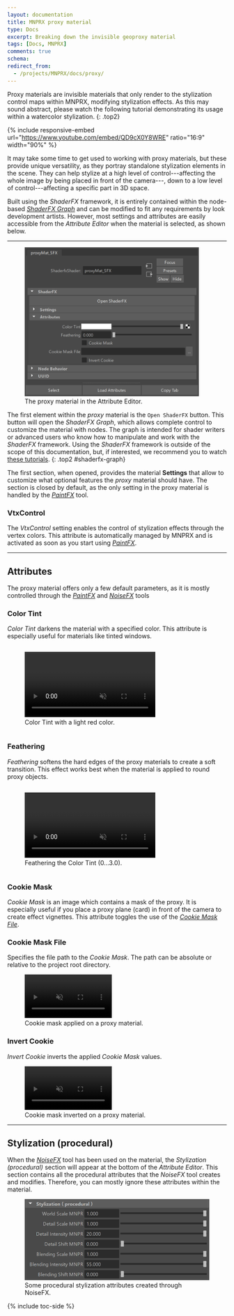 ```yaml
---
layout: documentation
title: MNPRX proxy material
type: Docs
excerpt: Breaking down the invisible geoproxy material
tags: [Docs, MNPRX]
comments: true
schema:
redirect_from:
  - /projects/MNPRX/docs/proxy/
---
```


Proxy materials are invisible materials that only render to the stylization control maps within MNPRX, modifying stylization effects. As this may sound abstract, please watch the following tutorial demonstrating its usage within a watercolor stylization.
{: .top2}

{% include responsive-embed url="https://www.youtube.com/embed/QD9cX0Y8WRE" ratio="16:9" width="90%" %}

It may take some time to get used to working with proxy materials, but these provide unique versatility, as they portray standalone stylization elements in the scene. They can help stylize at a high level of control---affecting the whole image by being placed in front of the camera---, down to a low level of control---affecting a specific part in 3D space.

Built using the _ShaderFX_ framework, it is entirely contained within the node-based [_ShaderFX Graph_](#shaderfx-graph) and can be modified to fit any requirements by look development artists. However, most settings and attributes are easily accessible from the _Attribute Editor_ when the material is selected, as shown below.

-------------

<figure class="pull-right">
	<img src="/images/MNPRX/proxy/node-AE.png" alt="MNPRX proxy material node"  style="width: 400px">
	<figcaption>The proxy material in the Attribute Editor.</figcaption>
</figure>

The first element within the _proxy_ material is the `Open ShaderFX` button. This button will open the _ShaderFX Graph_, which allows complete control to customize the material with nodes. The graph is intended for shader writers or advanced users who know how to manipulate and work with the _ShaderFX_ framework. Using the _ShaderFX_ framework is outside of the scope of this documentation, but, if interested, we recommend you to watch [these tutorials](https://www.youtube.com/watch?v=wWc9_eqbGUI&list=PLOKJUFwsV5SotMRNNxxmbVjlyz7R7mdoc).
{: .top2 #shaderfx-graph}

The first section, when opened, provides the material **Settings** that allow to customize what optional features the _proxy_ material should have. The section is closed by default, as the only setting in the proxy material is handled by the [_PaintFX_](./../paintfx) tool.

### VtxControl
The _VtxControl_ setting enables the control of stylization effects through the vertex colors. This attribute is automatically managed by MNPRX and is activated as soon as you start using [_PaintFX_](./../paintfx).

------------------

## Attributes
The proxy material offers only a few default parameters, as it is mostly controlled through the [_PaintFX_](./../paintfx) and [_NoiseFX_](./../noisefx) tools

### Color Tint
_Color Tint_ darkens the material with a specified color. This attribute is especially useful for materials like tinted windows.

<div class="pull-center">
	<figure style="display:inline-block;">
		<video autoplay loop muted playsinline style="height:150px">
			<source src="/images/MNPRX/proxy/color-tint.mp4" type="video/mp4">
		</video>
		<figcaption>Color Tint with a light red color.</figcaption>
	</figure>
</div>

### Feathering
_Feathering_ softens the hard edges of the proxy materials to create a soft transition. This effect works best when the material is applied to round proxy objects.

<div class="pull-center">
	<figure style="display:inline-block;">
		<video autoplay loop muted playsinline style="height:150px">
			<source src="/images/MNPRX/proxy/feathering.mp4" type="video/mp4">
		</video>
		<figcaption>Feathering the Color Tint (0...3.0).</figcaption>
	</figure>
</div>

### Cookie Mask
_Cookie Mask_ is an image which contains a mask of the proxy. It is especially useful if you place a proxy plane (card) in front of the camera to create effect vignettes. This attribute toggles the use of the [_Cookie Mask File_](#cookie-mask-file).

### Cookie Mask File
Specifies the file path to the _Cookie Mask_. The path can be absolute or relative to the project root directory.  
<figure class="pull-center">
 <video autoplay loop muted playsinline style="width:200px">
   <source src="/images/MNPRX/proxy/cookie-mask.mp4" type="video/mp4">
 </video>
 <figcaption>Cookie mask applied on a proxy material.</figcaption>
</figure>

### Invert Cookie
_Invert Cookie_ inverts the applied _Cookie Mask_ values.

<figure class="pull-center">
 <video autoplay loop muted playsinline style="width:200px">
   <source src="/images/MNPRX/proxy/cookie-invert.mp4" type="video/mp4">
 </video>
 <figcaption>Cookie mask inverted on a proxy material.</figcaption>
</figure>

------------------

## Stylization (procedural)
When the [_NoiseFX_](./../noisefx) tool has been used on the material, the _Stylization (procedural)_ section will appear at the bottom of the _Attribute Editor_. This section contains all the procedural attributes that the _NoiseFX_ tool creates and modifies. Therefore, you can mostly ignore these attributes within the material.

<figure class="align-center">
	<img src="/images/MNPRX/stylization-proc-AE.png" alt="Stylization (procedural) attributes"  style="width: 500px">
	<figcaption>Some procedural stylization attributes created through NoiseFX.</figcaption>
</figure>

{% include toc-side %}

